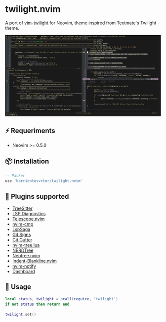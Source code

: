 # twilight.nvim
A port of [vim-twilight](https://github.com/scottymoon/vim-twilight) for Neovim, theme inspired from Textmate's Twilight theme.

![Twilight-preview](/screenshots/previewTwilight.png)

## ⚡️ Requeriments
* Neovim >= 0.5.0

## 📦 Installation
```lua
-- Packer
use 'barrientosvctor/twilight.nvim'
```

## 🔌 Plugins supported
* [TreeSitter](https://github.com/nvim-treesitter/nvim-treesitter)
* [LSP Diagnostics](https://neovim.io/doc/user/lsp.html)
* [Telescope.nvim](https://github.com/nvim-telescope/telescope.nvim)
* [nvim-cmp](https://github.com/hrsh7th/nvim-cmp)
* [LspSaga](https://github.com/glepnir/lspsaga.nvim)
* [Git Signs](https://github.com/lewis6991/gitsigns.nvim)
* [Git Gutter](https://github.com/airblade/vim-gitgutter)
* [nvim-tree.lua](https://github.com/nvim-tree/nvim-tree.lua)
* [NERDTree](https://github.com/preservim/nerdtree)
* [Neotree.nvim](https://github.com/nvim-neo-tree/neo-tree.nvim)
* [Indent-Blankline.nvim](https://github.com/lukas-reineke/indent-blankline.nvim)
* [nvim-notify](https://github.com/rcarriga/nvim-notify)
* [Dashboard](https://github.com/glepnir/dashboard-nvim)

## 🚀 Usage
```lua
local status, twilight = pcall(require, 'twilight')
if not status then return end

twilight.set()
```
